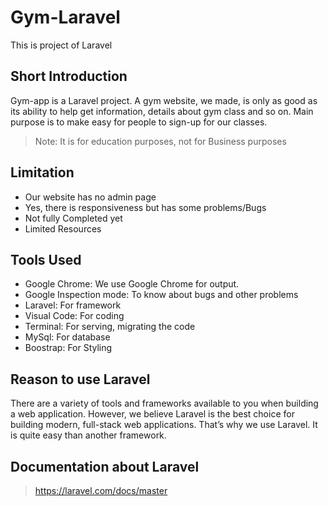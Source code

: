 # Gym-Laravel

This is project of Laravel

## Short Introduction

Gym-app is a Laravel project. A gym website, we made, is only as good as its ability to help get information, details about gym class and so on. Main purpose is to make easy for people to sign-up for our classes.

> Note: It is for education purposes, not for Business purposes

## Limitation

- Our website has no admin page
- Yes, there is responsiveness but has some problems/Bugs
- Not fully Completed yet
- Limited Resources

## Tools Used 

- Google Chrome: We use Google Chrome for output.
- Google Inspection mode: To know about bugs and other problems
- Laravel: For framework
- Visual Code: For coding
- Terminal: For serving, migrating the code
- MySql: For database
- Boostrap: For Styling

## Reason to use Laravel

There are a variety of tools and frameworks available to you when building a web application. However, we believe Laravel is the best choice for building modern, full-stack web applications. That’s why we use Laravel. It is quite easy than another framework.

## Documentation about Laravel

> https://laravel.com/docs/master

